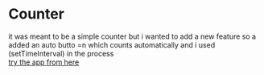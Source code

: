 # Counter
it was meant to be a simple counter but i wanted to add a new feature so a added an auto butto =n which counts automatically and i used (setTimeInterval) in the process<br/>
[try the app from here](https://ahmedcounter.netlify.app/)
